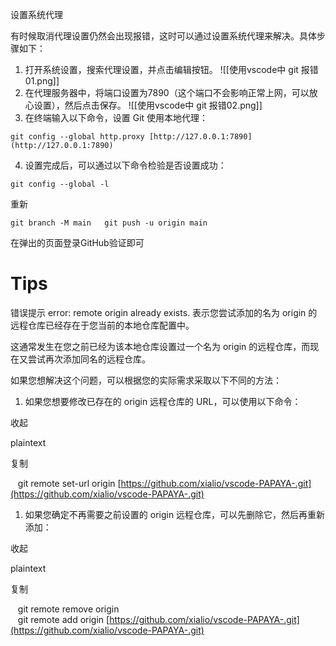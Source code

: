 设置系统代理

有时候取消代理设置仍然会出现报错，这时可以通过设置系统代理来解决。具体步骤如下：

1. 打开系统设置，搜索代理设置，并点击编辑按钮。
![[使用vscode中 git 报错01.png]]
2. 在代理服务器中，将端口设置为7890（这个端口不会影响正常上网，可以放心设置），然后点击保存。
![[使用vscode中 git 报错02.png]]
3. 在终端输入以下命令，设置 Git 使用本地代理：

`git config --global http.proxy [http://127.0.0.1:7890](http://127.0.0.1:7890)`

4. 设置完成后，可以通过以下命令检验是否设置成功：

`git config --global -l`

重新

`git branch -M main   git push -u origin main`

在弹出的页面登录GitHub验证即可

# Tips

错误提示 error: remote origin already exists. 表示您尝试添加的名为 origin 的远程仓库已经存在于您当前的本地仓库配置中。

这通常发生在您之前已经为该本地仓库设置过一个名为 origin 的远程仓库，而现在又尝试再次添加同名的远程仓库。

如果您想解决这个问题，可以根据您的实际需求采取以下不同的方法：

1. 如果您想要修改已存在的 origin 远程仓库的 URL，可以使用以下命令：

收起

plaintext

复制

   git remote set-url origin [https://github.com/xialio/vscode-PAPAYA-.git](https://github.com/xialio/vscode-PAPAYA-.git)

1. 如果您确定不再需要之前设置的 origin 远程仓库，可以先删除它，然后再重新添加：

收起

plaintext

复制

   git remote remove origin  
   git remote add origin [https://github.com/xialio/vscode-PAPAYA-.git](https://github.com/xialio/vscode-PAPAYA-.git)
